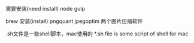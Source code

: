 需要安装(need install)
node gulp

brew 安装(install) pngquant jpegoptim 两个图片压缩软件

.sh文件是一些shell脚本，mac使用的
*.sh file is some script of shell for mac



